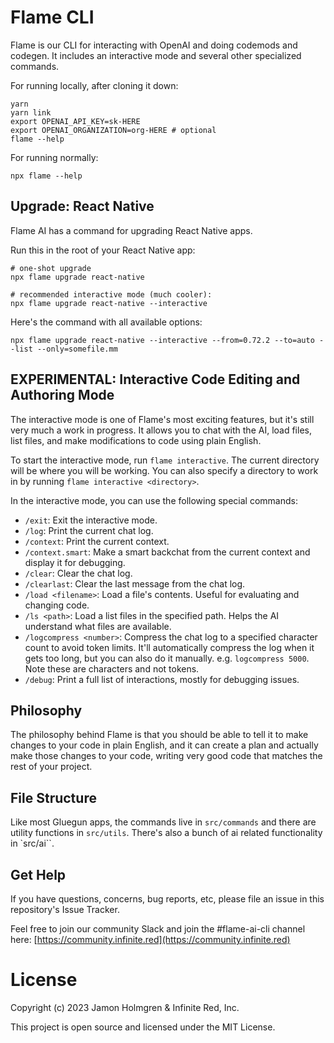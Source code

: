# Flame CLI

Flame is our CLI for interacting with OpenAI and doing codemods and codegen. It includes an interactive mode and several other specialized commands.

For running locally, after cloning it down:

```
yarn
yarn link
export OPENAI_API_KEY=sk-HERE
export OPENAI_ORGANIZATION=org-HERE # optional
flame --help
```

For running normally:

```
npx flame --help
```

## Upgrade: React Native

Flame AI has a command for upgrading React Native apps.

Run this in the root of your React Native app:

```
# one-shot upgrade
npx flame upgrade react-native

# recommended interactive mode (much cooler):
npx flame upgrade react-native --interactive
```

Here's the command with all available options:

```
npx flame upgrade react-native --interactive --from=0.72.2 --to=auto --list --only=somefile.mm
```

## EXPERIMENTAL: Interactive Code Editing and Authoring Mode

The interactive mode is one of Flame's most exciting features, but it's still very much a work in progress. It allows you to chat with the AI, load files, list files, and make modifications to code using plain English.

To start the interactive mode, run `flame interactive`. The current directory will be where you will be working. You can also specify a directory to work in by running `flame interactive <directory>`.

In the interactive mode, you can use the following special commands:

- `/exit`: Exit the interactive mode.
- `/log`: Print the current chat log.
- `/context`: Print the current context.
- `/context.smart`: Make a smart backchat from the current context and display it for debugging.
- `/clear`: Clear the chat log.
- `/clearlast`: Clear the last message from the chat log.
- `/load <filename>`: Load a file's contents. Useful for evaluating and changing code.
- `/ls <path>`: Load a list files in the specified path. Helps the AI understand what files are available.
- `/logcompress <number>`: Compress the chat log to a specified character count to avoid token limits. It'll automatically compress the log when it gets too long, but you can also do it manually. e.g. `logcompress 5000`. Note these are characters and not tokens.
- `/debug`: Print a full list of interactions, mostly for debugging issues.

## Philosophy

The philosophy behind Flame is that you should be able to tell it to make changes to your code in plain English, and it can create a plan and actually make those changes to your code, writing very good code that matches the rest of your project.

## File Structure

Like most Gluegun apps, the commands live in `src/commands` and there are utility functions in `src/utils`. There's also a bunch of ai related functionality in `src/ai``.

## Get Help

If you have questions, concerns, bug reports, etc, please file an issue in this repository's Issue Tracker.

Feel free to join our community Slack and join the #flame-ai-cli channel here: [https://community.infinite.red](https://community.infinite.red)

# License

Copyright (c) 2023 Jamon Holmgren & Infinite Red, Inc.

This project is open source and licensed under the MIT License.
